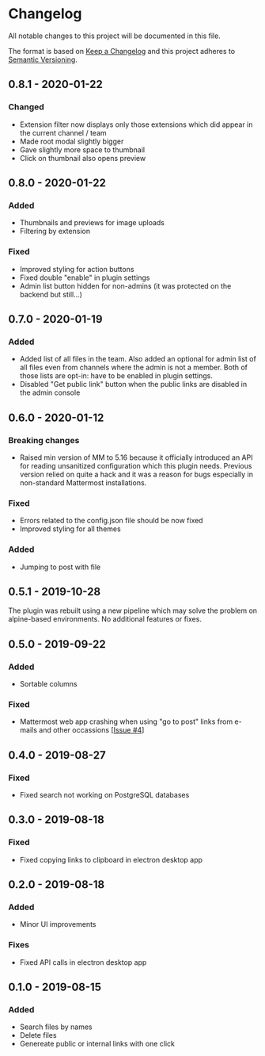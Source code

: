 # Changelog
All notable changes to this project will be documented in this file.

The format is based on [Keep a Changelog](http://keepachangelog.com/en/1.0.0/)
and this project adheres to [Semantic Versioning](http://semver.org/spec/v2.0.0.html).

## 0.8.1 - 2020-01-22
### Changed
- Extension filter now displays only those extensions which did appear in the current channel / team
- Made root modal slightly bigger
- Gave slightly more space to thumbnail
- Click on thumbnail also opens preview

## 0.8.0 - 2020-01-22
### Added
- Thumbnails and previews for image uploads
- Filtering by extension

### Fixed
- Improved styling for action buttons
- Fixed double "enable" in plugin settings
- Admin list button hidden for non-admins (it was protected on the backend but still...)

## 0.7.0 - 2020-01-19
### Added
- Added list of all files in the team. Also added an optional for admin list of all files even from channels where the admin is not a member. Both of those lists are opt-in: have to be enabled in plugin settings.
- Disabled "Get public link" button when the public links are disabled in the admin console

## 0.6.0 - 2020-01-12

### Breaking changes
- Raised min version of MM to 5.16 because it officially introduced an API for reading unsanitized configuration which this plugin needs. Previous version relied on quite a hack and it was a reason for bugs especially in non-standard Mattermost installations.

### Fixed
- Errors related to the config.json file should be now fixed
- Improved styling for all themes

### Added
- Jumping to post with file

## 0.5.1 - 2019-10-28

The plugin was rebuilt using a new pipeline which may solve the problem on alpine-based environments.
No additional features or fixes.

## 0.5.0 - 2019-09-22
### Added
- Sortable columns
### Fixed
- Mattermost web app crashing when using "go to post" links from e-mails and other occassions [[Issue #4](https://github.com/Amonith/mattermost-file-list/issues/4)]

## 0.4.0 - 2019-08-27
### Fixed
- Fixed search not working on PostgreSQL databases

## 0.3.0 - 2019-08-18
### Fixed
- Fixed copying links to clipboard in electron desktop app

## 0.2.0 - 2019-08-18
### Added
- Minor UI improvements
### Fixes
- Fixed API calls in electron desktop app

## 0.1.0 - 2019-08-15
### Added
- Search files by names
- Delete files
- Genereate public or internal links with one click
